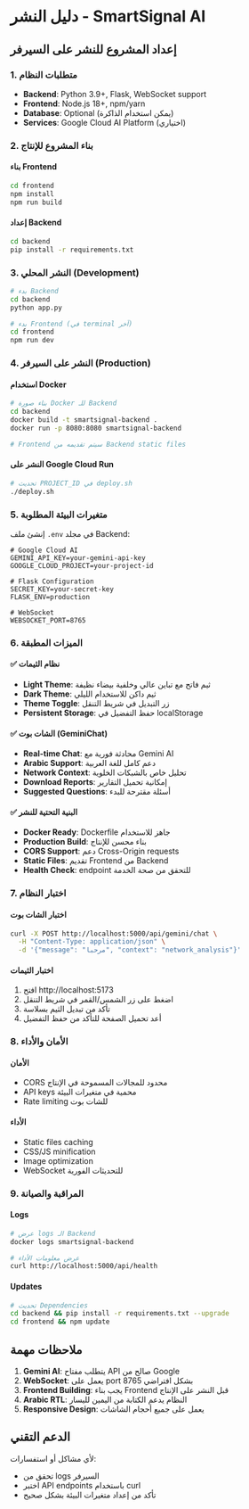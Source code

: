 # دليل النشر - SmartSignal AI

## إعداد المشروع للنشر على السيرفر

### 1. متطلبات النظام
- **Backend**: Python 3.9+, Flask, WebSocket support
- **Frontend**: Node.js 18+, npm/yarn
- **Database**: Optional (يمكن استخدام الذاكرة)
- **Services**: Google Cloud AI Platform (اختياري)

### 2. بناء المشروع للإنتاج

#### بناء Frontend
```bash
cd frontend
npm install
npm run build
```

#### إعداد Backend
```bash
cd backend
pip install -r requirements.txt
```

### 3. النشر المحلي (Development)
```bash
# بدء Backend
cd backend
python app.py

# بدء Frontend (في terminal آخر)
cd frontend
npm run dev
```

### 4. النشر على السيرفر (Production)

#### استخدام Docker
```bash
# بناء صورة Docker للـ Backend
cd backend
docker build -t smartsignal-backend .
docker run -p 8080:8080 smartsignal-backend

# Frontend سيتم تقديمه من Backend static files
```

#### النشر على Google Cloud Run
```bash
# تحديث PROJECT_ID في deploy.sh
./deploy.sh
```

### 5. متغيرات البيئة المطلوبة

إنشئ ملف `.env` في مجلد Backend:
```env
# Google Cloud AI
GEMINI_API_KEY=your-gemini-api-key
GOOGLE_CLOUD_PROJECT=your-project-id

# Flask Configuration
SECRET_KEY=your-secret-key
FLASK_ENV=production

# WebSocket
WEBSOCKET_PORT=8765
```

### 6. الميزات المطبقة

#### ✅ نظام الثيمات
- **Light Theme**: ثيم فاتح مع تباين عالي وخلفية بيضاء نظيفة
- **Dark Theme**: ثيم داكن للاستخدام الليلي
- **Theme Toggle**: زر التبديل في شريط التنقل
- **Persistent Storage**: حفظ التفضيل في localStorage

#### ✅ الشات بوت (GeminiChat)
- **Real-time Chat**: محادثة فورية مع Gemini AI
- **Arabic Support**: دعم كامل للغة العربية
- **Network Context**: تحليل خاص بالشبكات الخلوية
- **Download Reports**: إمكانية تحميل التقارير
- **Suggested Questions**: أسئلة مقترحة للبدء

#### ✅ البنية التحتية للنشر
- **Docker Ready**: Dockerfile جاهز للاستخدام
- **Production Build**: بناء محسن للإنتاج
- **CORS Support**: دعم Cross-Origin requests
- **Static Files**: تقديم Frontend من Backend
- **Health Check**: endpoint للتحقق من صحة الخدمة

### 7. اختبار النظام

#### اختبار الشات بوت
```bash
curl -X POST http://localhost:5000/api/gemini/chat \
  -H "Content-Type: application/json" \
  -d '{"message": "مرحبا", "context": "network_analysis"}'
```

#### اختبار الثيمات
1. افتح http://localhost:5173
2. اضغط على زر الشمس/القمر في شريط التنقل
3. تأكد من تبديل الثيم بسلاسة
4. أعد تحميل الصفحة للتأكد من حفظ التفضيل

### 8. الأمان والأداء

#### الأمان
- CORS محدود للمجالات المسموحة في الإنتاج
- API keys محمية في متغيرات البيئة
- Rate limiting للشات بوت

#### الأداء
- Static files caching
- CSS/JS minification
- Image optimization
- WebSocket للتحديثات الفورية

### 9. المراقبة والصيانة

#### Logs
```bash
# عرض logs الـ Backend
docker logs smartsignal-backend

# عرض معلومات الأداء
curl http://localhost:5000/api/health
```

#### Updates
```bash
# تحديث Dependencies
cd backend && pip install -r requirements.txt --upgrade
cd frontend && npm update
```

## ملاحظات مهمة

1. **Gemini AI**: يتطلب مفتاح API صالح من Google
2. **WebSocket**: يعمل على port 8765 بشكل افتراضي
3. **Frontend Building**: يجب بناء Frontend قبل النشر على الإنتاج
4. **Arabic RTL**: النظام يدعم الكتابة من اليمين لليسار
5. **Responsive Design**: يعمل على جميع أحجام الشاشات

## الدعم التقني

لأي مشاكل أو استفسارات:
- تحقق من logs السيرفر
- اختبر API endpoints باستخدام curl
- تأكد من إعداد متغيرات البيئة بشكل صحيح